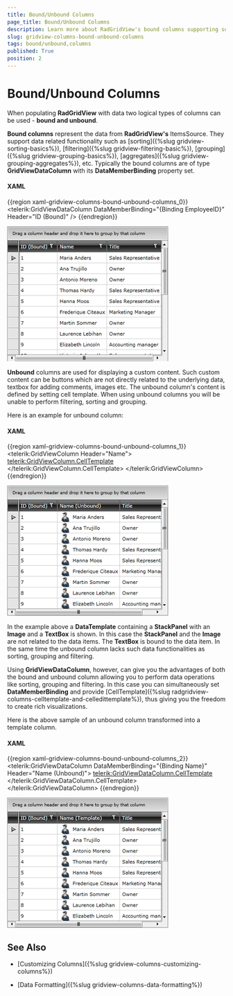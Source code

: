 ```yaml
---
title: Bound/Unbound Columns
page_title: Bound/Unbound Columns
description: Learn more about RadGridView's bound columns supporting sorting, filtering, grouping, etc. and unbound columns used for displaying custom content.
slug: gridview-columns-bound-unbound-columns
tags: bound/unbound,columns
published: True
position: 2
---
```


# Bound/Unbound Columns

When populating __RadGridView__ with data two logical types of columns can be used - __bound and unbound__.

__Bound columns__ represent the data from __RadGridView's__ ItemsSource. They support data related functionality such as [sorting]({%slug gridview-sorting-basics%}), [filtering]({%slug gridview-filtering-basic%}), [grouping]({%slug gridview-grouping-basics%}), [aggregates]({%slug gridview-grouping-aggregates%}), etc. Typically the bound columns are of type __GridViewDataColumn__ with its __DataMemberBinding__ property set.

#### __XAML__

{{region xaml-gridview-columns-bound-unbound-columns_0}}
	<telerik:GridViewDataColumn DataMemberBinding="{Binding EmployeeID}"
	                Header="ID (Bound)" />
{{endregion}}

![](images/RadGridView_BoundUnboundColumns_1.png)

__Unbound__ columns are used for displaying a custom content. Such custom content can be buttons which are not directly related to the underlying data, textbox for adding comments, images etc. The unbound column's content is defined by setting cell template. When using unbound columns you will be unable to perform filtering, sorting and grouping.

Here is an example for unbound column:

#### __XAML__

{{region xaml-gridview-columns-bound-unbound-columns_1}}
	<telerik:GridViewColumn Header="Name">
	    <telerik:GridViewColumn.CellTemplate>
	        <DataTemplate>
	            <StackPanel Orientation="Horizontal">
	                <Image Stretch="None"
	       Source="../../Images/User.png"
	       Margin="0,0,5,0" />
	                <TextBlock Text="{Binding Name}"
	           VerticalAlignment="Center" />
	            </StackPanel>
	        </DataTemplate>
	    </telerik:GridViewColumn.CellTemplate>
	</telerik:GridViewColumn>
{{endregion}}

![](images/RadGridView_BoundUnboundColumns_2.png)

In the example above a __DataTemplate__ containing a __StackPanel__ with an __Image__ and a __TextBox__ is shown. In this case the __StackPanel__ and the __Image__ are not related to the data items. The __TextBox__ is bound to the data item. In the same time the unbound column lacks such data functionalities as sorting, grouping and filtering. 

Using __GridViewDataColumn__, however, can give you the advantages of both the bound and unbound column allowing you to perform data operations like sorting, grouping and filtering. In this case you can simultaneously set __DataMemberBinding__ and provide [CellTemplate]({%slug radgridview-columns-celltemplate-and-celledittemplate%}), thus giving you the freedom to create rich visualizations. 

Here is the above sample of an unbound column transformed into a template column.

#### __XAML__

{{region xaml-gridview-columns-bound-unbound-columns_2}}
	<telerik:GridViewDataColumn DataMemberBinding="{Binding Name}" Header="Name (Unbound)">
	    <telerik:GridViewDataColumn.CellTemplate>
	        <DataTemplate>
	            <StackPanel Orientation="Horizontal">
	                <Image Stretch="None"
	       Source="../../Images/User.png"
	       Margin="0,0,5,0" />
	                <TextBlock Text="{Binding Name}"
	           VerticalAlignment="Center" />
	            </StackPanel>
	        </DataTemplate>
	    </telerik:GridViewDataColumn.CellTemplate>
	</telerik:GridViewDataColumn>
{{endregion}}

![](images/RadGridView_BoundUnboundColumns_3.png)

## See Also

 * [Customizing Columns]({%slug gridview-columns-customizing-columns%})

 * [Data Formatting]({%slug gridview-columns-data-formatting%})
